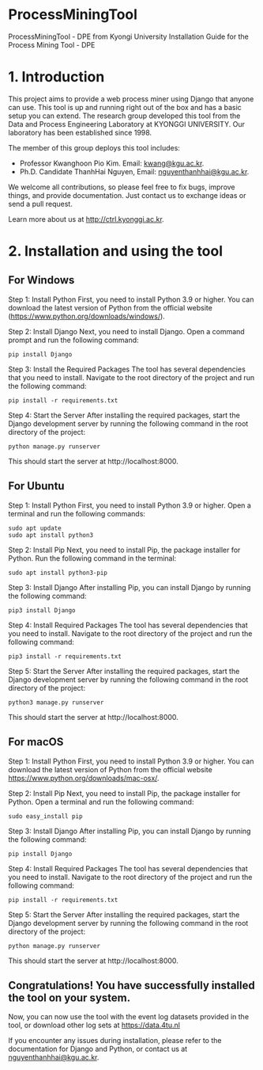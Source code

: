 # ProcessMiningTool
ProcessMiningTool - DPE from Kyongi University
Installation Guide for the Process Mining Tool - DPE

# 1. Introduction
This project aims to provide a web process miner using Django that anyone can use. This tool is up and running right out of the box and has a basic setup you can extend.
The research group developed this tool from the Data and Process Engineering Laboratory at KYONGGI UNIVERSITY. Our laboratory has been established since 1998.

The member of this group deploys this tool includes:
- Professor Kwanghoon Pio Kim. Email: kwang@kgu.ac.kr.
- Ph.D. Candidate ThanhHai Nguyen, Email: nguyenthanhhai@kgu.ac.kr.

We welcome all contributions, so please feel free to fix bugs, improve things, and provide documentation. Just contact us to exchange ideas or send a pull request.

Learn more about us at http://ctrl.kyonggi.ac.kr.

# 2. Installation and using the tool

## For Windows
Step 1: Install Python
First, you need to install Python 3.9 or higher. You can download the latest version of Python from the official website (https://www.python.org/downloads/windows/).

Step 2: Install Django
Next, you need to install Django. Open a command prompt and run the following command:
```
pip install Django
```
Step 3: Install the Required Packages
The tool has several dependencies that you need to install. Navigate to the root directory of the project and run the following command:
```
pip install -r requirements.txt
```
Step 4: Start the Server
After installing the required packages, start the Django development server by running the following command in the root directory of the project:
```
python manage.py runserver
```
This should start the server at http://localhost:8000.

## For Ubuntu
Step 1: Install Python
First, you need to install Python 3.9 or higher. Open a terminal and run the following commands:
```
sudo apt update
sudo apt install python3
```
Step 2: Install Pip
Next, you need to install Pip, the package installer for Python. Run the following command in the terminal:
```
sudo apt install python3-pip
```
Step 3: Install Django
After installing Pip, you can install Django by running the following command:
```
pip3 install Django
```
Step 4: Install Required Packages
The tool has several dependencies that you need to install. Navigate to the root directory of the project and run the following command:
```
pip3 install -r requirements.txt
```
Step 5: Start the Server
After installing the required packages, start the Django development server by running the following command in the root directory of the project:
```
python3 manage.py runserver
```
This should start the server at http://localhost:8000.

## For macOS
Step 1: Install Python
First, you need to install Python 3.9 or higher. You can download the latest version of Python from the official website https://www.python.org/downloads/mac-osx/.

Step 2: Install Pip
Next, you need to install Pip, the package installer for Python. Open a terminal and run the following command:
```
sudo easy_install pip
```
Step 3: Install Django
After installing Pip, you can install Django by running the following command:
```
pip install Django
```
Step 4: Install Required Packages
The tool has several dependencies that you need to install. Navigate to the root directory of the project and run the following command:
```
pip install -r requirements.txt
```
Step 5: Start the Server
After installing the required packages, start the Django development server by running the following command in the root directory of the project:
```
python manage.py runserver
```
This should start the server at http://localhost:8000.


##  Congratulations! You have successfully installed the tool on your system.
Now, you can now use the tool with the event log datasets provided in the tool, or download other log sets at https://data.4tu.nl   

If you encounter any issues during installation, please refer to the documentation for Django and Python, or contact us at nguyenthanhhai@kgu.ac.kr.

